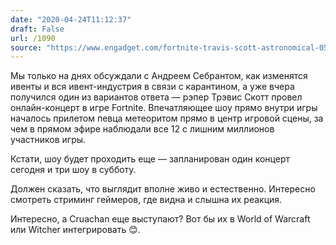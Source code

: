 ```yaml
---
date: "2020-04-24T11:12:37"
draft: False
url: /1090
source: "https://www.engadget.com/fortnite-travis-scott-astronomical-051908825.html"
---
```


Мы только на днях обсуждали с Андреем Себрантом, как изменятся ивенты и вся ивент-индустрия в связи с карантином, а уже вчера получился один из вариантов ответа — рэпер Трэвис Скотт провел онлайн-концерт в игре Fortnite. Впечатляющее шоу прямо внутри игры началось прилетом певца метеоритом прямо в центр игровой сцены, за чем в прямом эфире наблюдали все 12 с лишним миллионов участников игры. 

Кстати, шоу будет проходить еще — запланирован один концерт сегодня и три шоу в субботу. 

Должен сказать, что выглядит вполне живо и естественно. Интересно смотреть стриминг геймеров, где видна и слышна их реакция.

Интересно, а Cruachan еще выступают? Вот бы их в World of Warcraft или Witcher интегрировать 😊.
